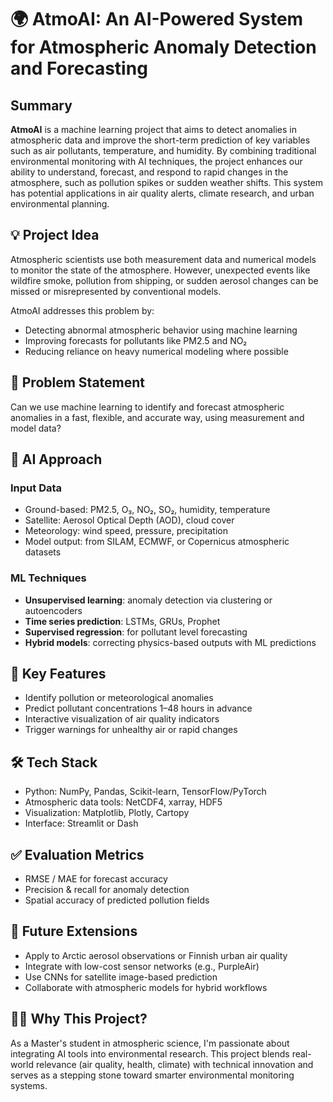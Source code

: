 # 🌍 AtmoAI: An AI-Powered System for Atmospheric Anomaly Detection and Forecasting

## Summary

**AtmoAI** is a machine learning project that aims to detect anomalies in atmospheric data and improve the short-term prediction of key variables such as air pollutants, temperature, and humidity. By combining traditional environmental monitoring with AI techniques, the project enhances our ability to understand, forecast, and respond to rapid changes in the atmosphere, such as pollution spikes or sudden weather shifts. This system has potential applications in air quality alerts, climate research, and urban environmental planning.

## 💡 Project Idea

Atmospheric scientists use both measurement data and numerical models to monitor the state of the atmosphere. However, unexpected events like wildfire smoke, pollution from shipping, or sudden aerosol changes can be missed or misrepresented by conventional models.

AtmoAI addresses this problem by:
- Detecting abnormal atmospheric behavior using machine learning
- Improving forecasts for pollutants like PM2.5 and NO₂
- Reducing reliance on heavy numerical modeling where possible

## 🎯 Problem Statement

Can we use machine learning to identify and forecast atmospheric anomalies in a fast, flexible, and accurate way, using measurement and model data?

## 🧠 AI Approach

### Input Data
- Ground-based: PM2.5, O₃, NO₂, SO₂, humidity, temperature
- Satellite: Aerosol Optical Depth (AOD), cloud cover
- Meteorology: wind speed, pressure, precipitation
- Model output: from SILAM, ECMWF, or Copernicus atmospheric datasets

### ML Techniques
- **Unsupervised learning**: anomaly detection via clustering or autoencoders
- **Time series prediction**: LSTMs, GRUs, Prophet
- **Supervised regression**: for pollutant level forecasting
- **Hybrid models**: correcting physics-based outputs with ML predictions

## 🧪 Key Features
- Identify pollution or meteorological anomalies
- Predict pollutant concentrations 1–48 hours in advance
- Interactive visualization of air quality indicators
- Trigger warnings for unhealthy air or rapid changes

## 🛠 Tech Stack
- Python: NumPy, Pandas, Scikit-learn, TensorFlow/PyTorch
- Atmospheric data tools: NetCDF4, xarray, HDF5
- Visualization: Matplotlib, Plotly, Cartopy
- Interface: Streamlit or Dash

## ✅ Evaluation Metrics
- RMSE / MAE for forecast accuracy
- Precision & recall for anomaly detection
- Spatial accuracy of predicted pollution fields

## 🚀 Future Extensions
- Apply to Arctic aerosol observations or Finnish urban air quality
- Integrate with low-cost sensor networks (e.g., PurpleAir)
- Use CNNs for satellite image-based prediction
- Collaborate with atmospheric models for hybrid workflows

## 👨‍🔬 Why This Project?

As a Master's student in atmospheric science, I'm passionate about integrating AI tools into environmental research. This project blends real-world relevance (air quality, health, climate) with technical innovation and serves as a stepping stone toward smarter environmental monitoring systems.

